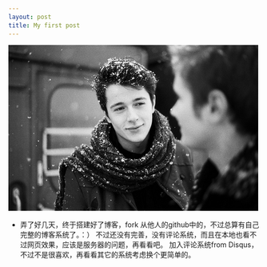 ```yaml
---
layout: post
title: My first post
---
```


![photo](/public/images/testing.jpg)

*   弄了好几天，终于搭建好了博客，fork 从他人的github中的，不过总算有自己完整的博客系统了。：）
不过还没有完善，没有评论系统，而且在本地也看不过网页效果，应该是服务器的问题，再看看吧。
加入评论系统from Disqus，不过不是很喜欢，再看看其它的系统考虑换个更简单的。